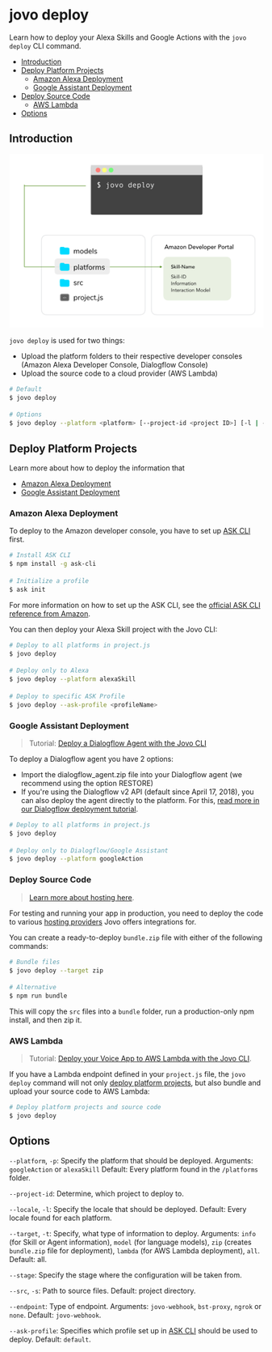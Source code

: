 # jovo deploy

Learn how to deploy your Alexa Skills and Google Actions with the `jovo deploy` CLI command.

* [Introduction](#introduction)
* [Deploy Platform Projects](#deploy-platform-projects)
   * [Amazon Alexa Deployment](#amazon-alexa-deployment)
   * [Google Assistant Deployment](#google-assistant-deployment)
* [Deploy Source Code](#deploy-source-code)
   * [AWS Lambda](#aws-lambda)
* [Options](#options)


## Introduction

![jovo deploy command](../img/jovo-deploy.png "jovo deploy command")

`jovo deploy` is used for two things:
* Upload the platform folders to their respective developer consoles (Amazon Alexa Developer Console, Dialogflow Console)
* Upload the source code to a cloud provider (AWS Lambda)

```sh
# Default
$ jovo deploy

# Options
$ jovo deploy --platform <platform> [--project-id <project ID>] [-l | --locale <locale>] [-t | --target <target>] [--stage <stage>] [-s | --src <src>] [--endpoint <endpoint>] [--ask-profile <profileName>]
```


## Deploy Platform Projects

Learn more about how to deploy the information that

* [Amazon Alexa Deployment](#amazon-alexa-deployment)
* [Google Assistant Deployment](#google-assistant-deployment)

### Amazon Alexa Deployment

To deploy to the Amazon developer console, you have to set up [ASK CLI](https://developer.amazon.com/docs/smapi/quick-start-alexa-skills-kit-command-line-interface.html) first.

```sh
# Install ASK CLI
$ npm install -g ask-cli

# Initialize a profile
$ ask init
```

For more information on how to set up the ASK CLI, see the [official ASK CLI reference from Amazon](https://developer.amazon.com/docs/smapi/quick-start-alexa-skills-kit-command-line-interface.html).

You can then deploy your Alexa Skill project with the Jovo CLI:

```sh
# Deploy to all platforms in project.js
$ jovo deploy

# Deploy only to Alexa
$ jovo deploy --platform alexaSkill

# Deploy to specific ASK Profile
$ jovo deploy --ask-profile <profileName>
```


### Google Assistant Deployment

> Tutorial: [Deploy a Dialogflow Agent with the Jovo CLI](https://www.jovo.tech/tutorials/deploy-dialogflow-agent)

To deploy a Dialogflow agent you have 2 options:
* Import the dialogflow_agent.zip file into your Dialogflow agent (we recommend using the option RESTORE)
* If you're using the Dialogflow v2 API (default since April 17, 2018), you can also deploy the agent directly to the platform. For this, [read more in our Dialogflow deployment tutorial](https://www.jovo.tech/tutorials/deploy-dialogflow-agent).

```sh
# Deploy to all platforms in project.js
$ jovo deploy

# Deploy only to Dialogflow/Google Assistant
$ jovo deploy --platform googleAction
```


### Deploy Source Code

> [Learn more about hosting here](https://www.jovo.tech/docs/hosting).

For testing and running your app in production, you need to deploy the code to various [hosting providers](https://www.jovo.tech/docs/hosting) Jovo offers integrations for.

You can create a ready-to-deploy `bundle.zip` file with either of the following commands:

```sh
# Bundle files
$ jovo deploy --target zip

# Alternative
$ npm run bundle
```

This will copy the `src` files into a `bundle` folder, run a production-only npm install, and then zip it.


### AWS Lambda

> Tutorial: [Deploy your Voice App to AWS Lambda with the Jovo CLI](https://www.jovo.tech/tutorials/deploy-lambda-cli).


If you have a Lambda endpoint defined in your `project.js` file, the `jovo deploy` command will not only [deploy platform projects](#deploy-platform-projects), but also bundle and upload your source code to AWS Lambda:

```sh
# Deploy platform projects and source code
$ jovo deploy
```

## Options

`--platform`, `-p`: Specify the platform that should be deployed. Arguments: `googleAction` or `alexaSkill` Default: Every platform found in the `/platforms` folder.

`--project-id`: Determine, which project to deploy to.

`--locale`, `-l`: Specify the locale that should be deployed. Default: Every locale found for each platform.

`--target`, `-t`: Specify, what type of information to deploy. Arguments: `info` (for Skill or Agent information), `model` (for language models), `zip` (creates `bundle.zip` file for deployment), `lambda` (for AWS Lambda deployment), `all`. Default: all.

`--stage`: Specify the stage where the configuration will be taken from.

`--src`, `-s`: Path to source files. Default: project directory.

`--endpoint`: Type of endpoint. Arguments: `jovo-webhook`, `bst-proxy`, `ngrok` or `none`. Default: `jovo-webhook`.

`--ask-profile`: Specifies which profile set up in [ASK CLI](https://developer.amazon.com/docs/smapi/quick-start-alexa-skills-kit-command-line-interface.html) should be used to deploy. Default: `default`.